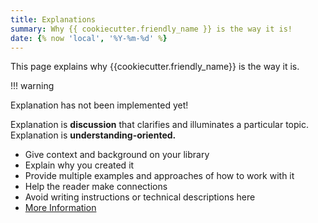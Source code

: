 ```yaml
---
title: Explanations
summary: Why {{ cookiecutter.friendly_name }} is the way it is!
date: {% now 'local', '%Y-%m-%d' %}
---
```


This page explains why {{cookiecutter.friendly_name}} is the way it is.

!!! warning

   Explanation has not been implemented yet!

Explanation is **discussion** that clarifies and illuminates a particular topic. Explanation is **understanding-oriented.**

- Give context and background on your library
- Explain why you created it
- Provide multiple examples and approaches of how to work with it
- Help the reader make connections
- Avoid writing instructions or technical descriptions here
- [More Information](https://diataxis.fr/explanation/)
